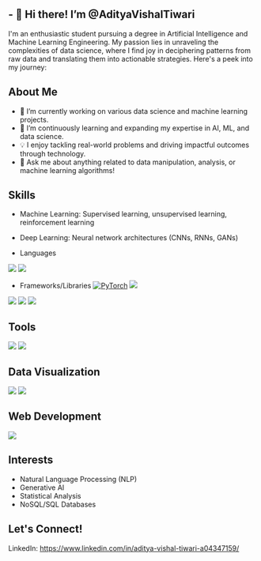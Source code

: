 ## - 👋 Hi there! I’m @AdityaVishalTiwari
I'm an enthusiastic student pursuing a degree in Artificial Intelligence and Machine Learning Engineering. My passion lies in unraveling the complexities of data science, where I find joy in deciphering patterns from raw data and translating them into actionable strategies. Here's a peek into my journey:

## About Me
- 🔭 I’m currently working on various data science and machine learning projects.
- 🌱 I’m continuously learning and expanding my expertise in AI, ML, and data science.
- 💡 I enjoy tackling real-world problems and driving impactful outcomes through technology.
- 💬 Ask me about anything related to data manipulation, analysis, or machine learning algorithms!

## Skills
* Machine Learning: Supervised learning, unsupervised learning, reinforcement learning
* Deep Learning: Neural network architectures (CNNs, RNNs, GANs)

* Languages
<img src="https://img.icons8.com/color/48/000000/python.png"/>
<img src="https://img.icons8.com/color/48/000000/c-plus-plus-logo.png"/>

* Frameworks/Libraries
[![PyTorch](https://img.shields.io/badge/PyTorch-%23EE4C2C.svg?&style=for-the-badge&logo=PyTorch&logoColor=white)](https://pytorch.org/)
<img src="![image](https://github.com/AdityaVishalTiwari/AdityaVishalTiwari/assets/159645366/64f91df8-40fc-4751-bcce-4a33937d965a)
"/>
<img src="https://img.icons8.com/color/48/000000/scikit-learn.png"/>
<img src="https://img.icons8.com/color/48/000000/numpy.png"/>
<img src="https://img.icons8.com/color/48/000000/pandas.png"/>

## Tools
<img src="https://img.icons8.com/color/48/000000/jupyter-logo.png"/>
<img src="https://img.icons8.com/fluent/48/000000/github.png"/>

## Data Visualization
<img src="https://img.icons8.com/color/48/000000/matplotlib.png"/>
<img src="https://img.icons8.com/color/48/000000/seaborn.png"/>

## Web Development
<img src="https://img.icons8.com/color/48/000000/flask.png"/>



## Interests
- Natural Language Processing (NLP)
- Generative AI
- Statistical Analysis
- NoSQL/SQL Databases

## Let's Connect!
LinkedIn: https://www.linkedin.com/in/aditya-vishal-tiwari-a04347159/
